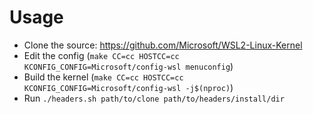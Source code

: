 # Usage

- Clone the source: https://github.com/Microsoft/WSL2-Linux-Kernel
- Edit the config (`make CC=cc HOSTCC=cc KCONFIG_CONFIG=Microsoft/config-wsl menuconfig`)
- Build the kernel (`make CC=cc HOSTCC=cc KCONFIG_CONFIG=Microsoft/config-wsl -j$(nproc)`)
- Run `./headers.sh path/to/clone path/to/headers/install/dir`


